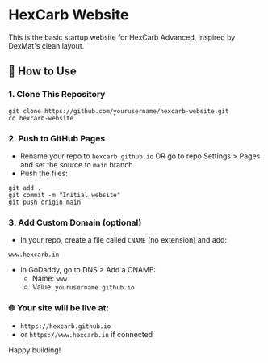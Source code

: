 
# HexCarb Website

This is the basic startup website for HexCarb Advanced, inspired by DexMat's clean layout.

## 🚀 How to Use

### 1. Clone This Repository

```
git clone https://github.com/yourusername/hexcarb-website.git
cd hexcarb-website
```

### 2. Push to GitHub Pages

- Rename your repo to `hexcarb.github.io` OR go to repo Settings > Pages and set the source to `main` branch.
- Push the files:

```
git add .
git commit -m "Initial website"
git push origin main
```

### 3. Add Custom Domain (optional)

- In your repo, create a file called `CNAME` (no extension) and add:
```
www.hexcarb.in
```

- In GoDaddy, go to DNS > Add a CNAME:
  - Name: `www`
  - Value: `yourusername.github.io`

### 🌐 Your site will be live at:
- `https://hexcarb.github.io`
- or `https://www.hexcarb.in` if connected

Happy building!
